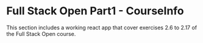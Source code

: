 # Full Stack Open Part1 - CourseInfo

This section includes a working react app that cover exercises 2.6 to 2.17 of the Full Stack Open course.
